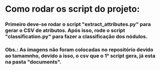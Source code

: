 # Como rodar os script do projeto:

### Primeiro deve-se rodar o script "extract_attributes.py" para gerar o CSV de atributos. Após isso, rode o script "classification.py" para fazer a classificação dos nódulos.
### Obs.: As imagens não foram colocadas no repositório devido ao tamamnho, devido a isso, o csv que o 1° script gera, já esta na pasta "documents".
